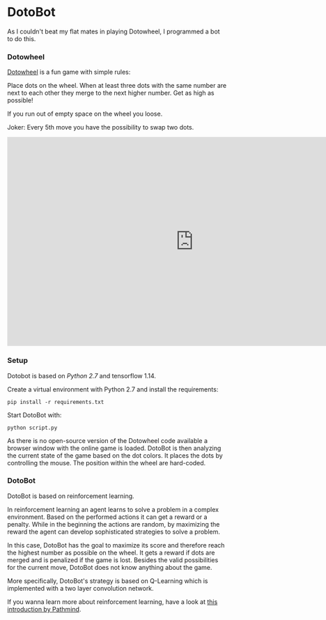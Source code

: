 # DotoBot

As I couldn't beat my flat mates in playing Dotowheel, I programmed a bot to do this.



### Dotowheel

[Dotowheel](https://play.google.com/store/apps/details?id=com.nebulabytes.dotowheel&hl=en) is a fun game with simple rules:

Place dots on the wheel. When at least three dots with the same number are next to each other they merge to the next higher number. Get as high as possible!

If you run out of empty space on the wheel you loose.

Joker: Every 5th move you have the possibility to swap two dots.



<iframe width="853" height="480" src="https://www.youtube.com/embed/gSXJhuXVR-M" frameborder="0" allow="accelerometer; autoplay; encrypted-media; gyroscope; picture-in-picture" allowfullscreen></iframe>



### Setup

Dotobot is based on *Python 2.7* and tensorflow 1.14.

Create a  virtual environment with Python 2.7 and install the requirements:

```
pip install -r requirements.txt
```

Start DotoBot with:

``python script.py ``



As there is no open-source version of the Dotowheel code available a browser window with the online game is loaded. DotoBot is then analyzing the current state of the game based on the dot colors. It places the dots by controlling the mouse. The position within the wheel are hard-coded.



### DotoBot

DotoBot is based on reinforcement learning. 

In reinforcement learning an agent learns to solve a problem in a complex environment. Based on the performed actions it can get a reward or a penalty. While in the beginning the actions are random, by maximizing the reward the agent can develop sophisticated strategies to solve a problem.

In this case, DotoBot has the goal to maximize its score and therefore reach the highest number as possible on the wheel. It gets a reward if dots are merged and is penalized if the game is lost. Besides the valid possibilities for the current move, DotoBot does not know anything about the game.

More specifically, DotoBot's strategy is based on Q-Learning which is implemented with a two layer convolution network.



If you wanna learn more about reinforcement learning, have a look at [this introduction by Pathmind](https://pathmind.com/wiki/deep-reinforcement-learning).



